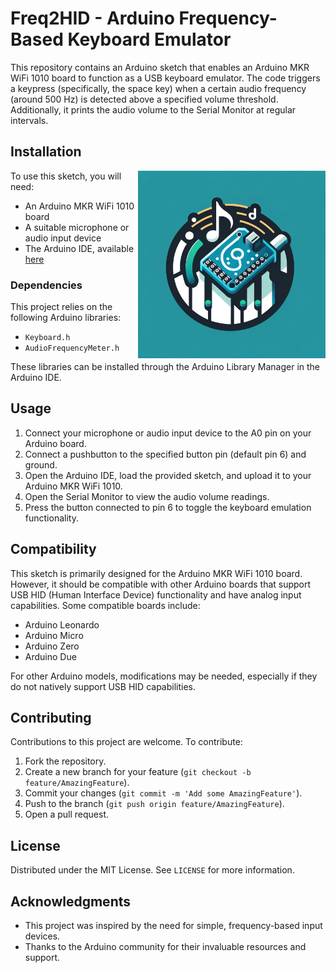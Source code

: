 # Freq2HID - Arduino Frequency-Based Keyboard Emulator


This repository contains an Arduino sketch that enables an Arduino MKR WiFi 1010 board to function as a USB keyboard emulator. The code triggers a keypress (specifically, the space key) when a certain audio frequency (around 500 Hz) is detected above a specified volume threshold. Additionally, it prints the audio volume to the Serial Monitor at regular intervals.

## Installation

<img src="logo_freq2hid.png" alt="Arduino Frequency-Based Keyboard Emulator Logo" width="300" align="right">

To use this sketch, you will need:
- An Arduino MKR WiFi 1010 board
- A suitable microphone or audio input device
- The Arduino IDE, available [here](https://www.arduino.cc/en/Main/Software)

### Dependencies

This project relies on the following Arduino libraries:
- `Keyboard.h`
- `AudioFrequencyMeter.h`

These libraries can be installed through the Arduino Library Manager in the Arduino IDE.

## Usage

1. Connect your microphone or audio input device to the A0 pin on your Arduino board.
2. Connect a pushbutton to the specified button pin (default pin 6) and ground.
3. Open the Arduino IDE, load the provided sketch, and upload it to your Arduino MKR WiFi 1010.
4. Open the Serial Monitor to view the audio volume readings.
5. Press the button connected to pin 6 to toggle the keyboard emulation functionality.

## Compatibility

This sketch is primarily designed for the Arduino MKR WiFi 1010 board. However, it should be compatible with other Arduino boards that support USB HID (Human Interface Device) functionality and have analog input capabilities. Some compatible boards include:

- Arduino Leonardo
- Arduino Micro
- Arduino Zero
- Arduino Due

For other Arduino models, modifications may be needed, especially if they do not natively support USB HID capabilities.

## Contributing

Contributions to this project are welcome. To contribute:
1. Fork the repository.
2. Create a new branch for your feature (`git checkout -b feature/AmazingFeature`).
3. Commit your changes (`git commit -m 'Add some AmazingFeature'`).
4. Push to the branch (`git push origin feature/AmazingFeature`).
5. Open a pull request.

## License

Distributed under the MIT License. See `LICENSE` for more information.

## Acknowledgments

- This project was inspired by the need for simple, frequency-based input devices.
- Thanks to the Arduino community for their invaluable resources and support.

